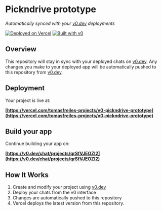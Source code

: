 # Pickndrive prototype

*Automatically synced with your [v0.dev](https://v0.dev) deployments*

[![Deployed on Vercel](https://img.shields.io/badge/Deployed%20on-Vercel-black?style=for-the-badge&logo=vercel)](https://vercel.com/tomasfreiles-projects/v0-pickndrive-prototype)
[![Built with v0](https://img.shields.io/badge/Built%20with-v0.dev-black?style=for-the-badge)](https://v0.dev/chat/projects/qrSfVJEOZl2)

## Overview

This repository will stay in sync with your deployed chats on [v0.dev](https://v0.dev).
Any changes you make to your deployed app will be automatically pushed to this repository from [v0.dev](https://v0.dev).

## Deployment

Your project is live at:

**[https://vercel.com/tomasfreiles-projects/v0-pickndrive-prototype](https://vercel.com/tomasfreiles-projects/v0-pickndrive-prototype)**

## Build your app

Continue building your app on:

**[https://v0.dev/chat/projects/qrSfVJEOZl2](https://v0.dev/chat/projects/qrSfVJEOZl2)**

## How It Works

1. Create and modify your project using [v0.dev](https://v0.dev)
2. Deploy your chats from the v0 interface
3. Changes are automatically pushed to this repository
4. Vercel deploys the latest version from this repository.
